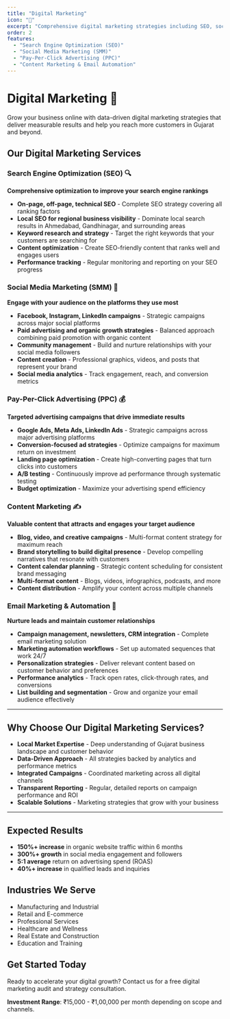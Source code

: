 ```yaml
---
title: "Digital Marketing"
icon: "📢"
excerpt: "Comprehensive digital marketing strategies including SEO, social media, PPC, and content marketing to grow your online presence."
order: 2
features:
  - "Search Engine Optimization (SEO)"
  - "Social Media Marketing (SMM)"
  - "Pay-Per-Click Advertising (PPC)"
  - "Content Marketing & Email Automation"
---
```


# Digital Marketing 📢

Grow your business online with data-driven digital marketing strategies that deliver measurable results and help you reach more customers in Gujarat and beyond.

## Our Digital Marketing Services

### Search Engine Optimization (SEO) 🔍

**Comprehensive optimization to improve your search engine rankings**

- **On-page, off-page, technical SEO** - Complete SEO strategy covering all ranking factors
- **Local SEO for regional business visibility** - Dominate local search results in Ahmedabad, Gandhinagar, and surrounding areas
- **Keyword research and strategy** - Target the right keywords that your customers are searching for
- **Content optimization** - Create SEO-friendly content that ranks well and engages users
- **Performance tracking** - Regular monitoring and reporting on your SEO progress

### Social Media Marketing (SMM) 📱

**Engage with your audience on the platforms they use most**

- **Facebook, Instagram, LinkedIn campaigns** - Strategic campaigns across major social platforms
- **Paid advertising and organic growth strategies** - Balanced approach combining paid promotion with organic content
- **Community management** - Build and nurture relationships with your social media followers
- **Content creation** - Professional graphics, videos, and posts that represent your brand
- **Social media analytics** - Track engagement, reach, and conversion metrics

### Pay-Per-Click Advertising (PPC) 💰

**Targeted advertising campaigns that drive immediate results**

- **Google Ads, Meta Ads, LinkedIn Ads** - Strategic campaigns across major advertising platforms
- **Conversion-focused ad strategies** - Optimize campaigns for maximum return on investment
- **Landing page optimization** - Create high-converting pages that turn clicks into customers
- **A/B testing** - Continuously improve ad performance through systematic testing
- **Budget optimization** - Maximize your advertising spend efficiency

### Content Marketing ✍️

**Valuable content that attracts and engages your target audience**

- **Blog, video, and creative campaigns** - Multi-format content strategy for maximum reach
- **Brand storytelling to build digital presence** - Develop compelling narratives that resonate with customers
- **Content calendar planning** - Strategic content scheduling for consistent brand messaging
- **Multi-format content** - Blogs, videos, infographics, podcasts, and more
- **Content distribution** - Amplify your content across multiple channels

### Email Marketing & Automation 📧

**Nurture leads and maintain customer relationships**

- **Campaign management, newsletters, CRM integration** - Complete email marketing solution
- **Marketing automation workflows** - Set up automated sequences that work 24/7
- **Personalization strategies** - Deliver relevant content based on customer behavior and preferences
- **Performance analytics** - Track open rates, click-through rates, and conversions
- **List building and segmentation** - Grow and organize your email audience effectively

---

## Why Choose Our Digital Marketing Services?

- **Local Market Expertise** - Deep understanding of Gujarat business landscape and customer behavior
- **Data-Driven Approach** - All strategies backed by analytics and performance metrics
- **Integrated Campaigns** - Coordinated marketing across all digital channels
- **Transparent Reporting** - Regular, detailed reports on campaign performance and ROI
- **Scalable Solutions** - Marketing strategies that grow with your business

---

## Expected Results

- **150%+ increase** in organic website traffic within 6 months
- **300%+ growth** in social media engagement and followers
- **5:1 average** return on advertising spend (ROAS)
- **40%+ increase** in qualified leads and inquiries

## Industries We Serve

- Manufacturing and Industrial
- Retail and E-commerce
- Professional Services
- Healthcare and Wellness
- Real Estate and Construction
- Education and Training

## Get Started Today

Ready to accelerate your digital growth? Contact us for a free digital marketing audit and strategy consultation.

**Investment Range**: ₹15,000 - ₹1,00,000 per month depending on scope and channels.